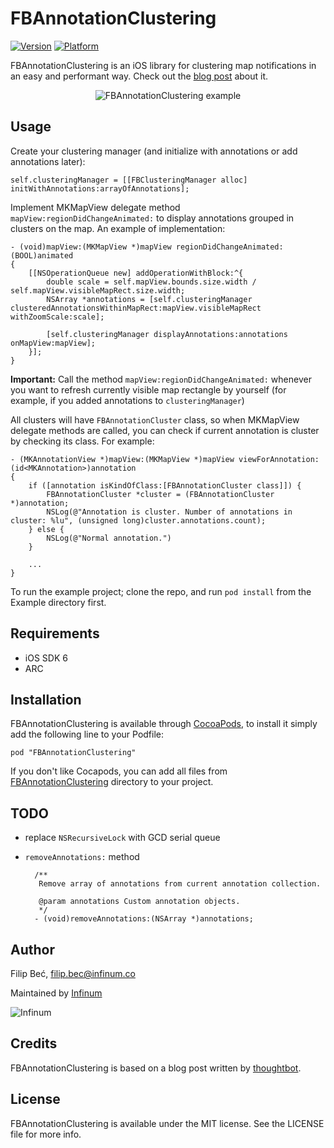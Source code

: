 # FBAnnotationClustering 

[![Version](http://cocoapod-badges.herokuapp.com/v/FBAnnotationClustering/badge.png)](http://cocoadocs.org/docsets/FBAnnotationClustering)
[![Platform](http://cocoapod-badges.herokuapp.com/p/FBAnnotationClustering/badge.png)](http://cocoadocs.org/docsets/FBAnnotationClustering)

FBAnnotationClustering is an iOS library for clustering map notifications in an easy and performant way. Check out the [blog post](https://www.infinum.co/the-capsized-eight/articles/a-blazingly-fast-open-source-algorithm-for-poi-clustering-on-ios) about it.

<p align="center">
  <img src="Images/example.png" alt="FBAnnotationClustering example"/>
</p>

## Usage

Create your clustering manager (and initialize with annotations or add annotations later):
	
	self.clusteringManager = [[FBClusteringManager alloc] initWithAnnotations:arrayOfAnnotations];
	
Implement MKMapView delegate method `mapView:regionDidChangeAnimated:` to display annotations grouped in clusters on the map. An example of implementation:

	- (void)mapView:(MKMapView *)mapView regionDidChangeAnimated:(BOOL)animated
	{
	    [[NSOperationQueue new] addOperationWithBlock:^{
	        double scale = self.mapView.bounds.size.width / self.mapView.visibleMapRect.size.width;
	        NSArray *annotations = [self.clusteringManager clusteredAnnotationsWithinMapRect:mapView.visibleMapRect withZoomScale:scale];
	        
	        [self.clusteringManager displayAnnotations:annotations onMapView:mapView];
	    }];
	}
	
**Important:** Call the method `mapView:regionDidChangeAnimated:` whenever you want to refresh currently visible map rectangle by yourself (for example, if you added annotations to `clusteringManager`)

All clusters will have `FBAnnotationCluster` class, so when MKMapView delegate methods are called, you can check if current annotation is cluster by checking its class. For example:

	- (MKAnnotationView *)mapView:(MKMapView *)mapView viewForAnnotation:(id<MKAnnotation>)annotation
	{   
	    if ([annotation isKindOfClass:[FBAnnotationCluster class]]) {
	        FBAnnotationCluster *cluster = (FBAnnotationCluster *)annotation;
	        NSLog(@"Annotation is cluster. Number of annotations in cluster: %lu", (unsigned long)cluster.annotations.count);
	    } else {
			NSLog(@"Normal annotation.")
	    }	
	        
	    ...
	} 

To run the example project; clone the repo, and run `pod install` from the Example directory first.


## Requirements

* iOS SDK 6
* ARC

## Installation

FBAnnotationClustering is available through [CocoaPods](http://cocoapods.org), to install
it simply add the following line to your Podfile:

    pod "FBAnnotationClustering"
    
If you don't like Cocapods, you can add all files from [FBAnnotationClustering](FBAnnotationClustering) directory to your project.

## TODO

* replace `NSRecursiveLock` with GCD serial queue
* `removeAnnotations:` method


		/**
		 Remove array of annotations from current annotation collection.
	 
		 @param annotations Custom annotation objects.
		 */
		- (void)removeAnnotations:(NSArray *)annotations;


## Author

Filip Beć, filip.bec@infinum.co

Maintained by [Infinum](http://www.infinum.co)

![Infinum](https://www.infinum.co/assets/logo_pic-2e19713f50692ed9b0805b199676c19a.png)

## Credits

FBAnnotationClustering is based on a blog post written by [thoughtbot](http://robots.thoughtbot.com/how-to-handle-large-amounts-of-data-on-maps).

## License

FBAnnotationClustering is available under the MIT license. See the LICENSE file for more info.

